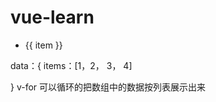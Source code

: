 # vue-learn
<div id="app"> 
  <ul> 
    <li v-for=”item in items“>{{ item }}</li> 
   </ul>
</div>
data：{
  items：[1，2， 3， 4]

}
v-for 可以循环的把数组中的数据按列表展示出来

